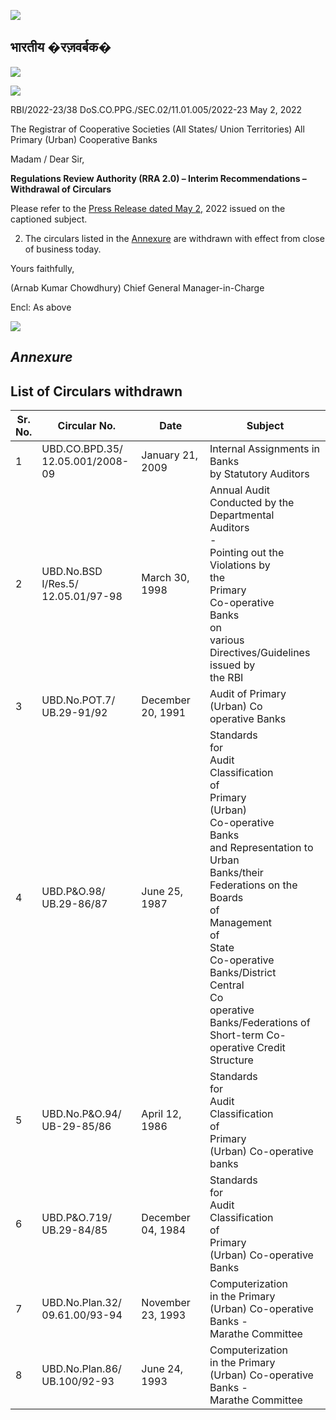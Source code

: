 ![](_page_0_Picture_0.jpeg)

## भारतीय �रज़वर्बक�

![](_page_0_Picture_2.jpeg)

![](_page_0_Picture_3.jpeg)

RBI/2022-23/38 DoS.CO.PPG./SEC.02/11.01.005/2022-23 May 2, 2022

The Registrar of Cooperative Societies (All States/ Union Territories) All Primary (Urban) Cooperative Banks

Madam / Dear Sir,

**Regulations Review Authority (RRA 2.0) – Interim Recommendations – Withdrawal of Circulars**

Please refer to the [Press Release dated May 2,](https://www.rbi.org.in/Scripts/BS_PressReleaseDisplay.aspx?prid=53642) 2022 issued on the captioned subject.

2. The circulars listed in the [Annexure](#page-1-0) are withdrawn with effect from close of business today.

Yours faithfully,

(Arnab Kumar Chowdhury) Chief General Manager-in-Charge

Encl: As above

![](_page_0_Picture_14.jpeg)

## *Annexure*

## **List of Circulars withdrawn**

<span id="page-1-0"></span>

| Sr.<br>No. | Circular No.                             | Date              | Subject                                                                                                                                                                                                                                                                                                                                            |
|------------|------------------------------------------|-------------------|----------------------------------------------------------------------------------------------------------------------------------------------------------------------------------------------------------------------------------------------------------------------------------------------------------------------------------------------------|
| 1          | UBD.CO.BPD.35/<br>12.05.001/2008-09      | January 21, 2009  | Internal Assignments in Banks<br>by Statutory Auditors                                                                                                                                                                                                                                                                                             |
| 2          | UBD.No.BSD<br>I/Res.5/<br>12.05.01/97-98 | March 30, 1998    | Annual Audit Conducted by the<br>Departmental<br>Auditors<br>-<br>Pointing out the Violations by<br>the<br>Primary<br>Co-operative<br>Banks<br>on<br>various<br>Directives/Guidelines issued by<br>the RBI                                                                                                                                         |
| 3          | UBD.No.POT.7/<br>UB.29-91/92             | December 20, 1991 | Audit of Primary (Urban) Co<br>operative Banks                                                                                                                                                                                                                                                                                                     |
| 4          | UBD.P&O.98/<br>UB.29-86/87               | June 25, 1987     | Standards<br>for<br>Audit<br>Classification<br>of<br>Primary<br>(Urban)<br>Co-operative<br>Banks<br>and Representation to Urban<br>Banks/their Federations on the<br>Boards<br>of<br>Management<br>of<br>State<br>Co-operative<br>Banks/District<br>Central<br>Co<br>operative Banks/Federations of<br>Short-term Co-operative Credit<br>Structure |
| 5          | UBD.No.P&O.94/<br>UB-29-85/86            | April 12, 1986    | Standards<br>for<br>Audit<br>Classification<br>of<br>Primary<br>(Urban) Co-operative banks                                                                                                                                                                                                                                                         |
| 6          | UBD.P&O.719/<br>UB.29-84/85              | December 04, 1984 | Standards<br>for<br>Audit<br>Classification<br>of<br>Primary<br>(Urban) Co-operative Banks                                                                                                                                                                                                                                                         |
| 7          | UBD.No.Plan.32/<br>09.61.00/93-94        | November 23, 1993 | Computerization<br>in the Primary<br>(Urban) Co-operative Banks -<br>Marathe Committee                                                                                                                                                                                                                                                             |
| 8          | UBD.No.Plan.86/<br>UB.100/92-93          | June 24, 1993     | Computerization<br>in the Primary<br>(Urban) Co-operative Banks -<br>Marathe Committee                                                                                                                                                                                                                                                             |